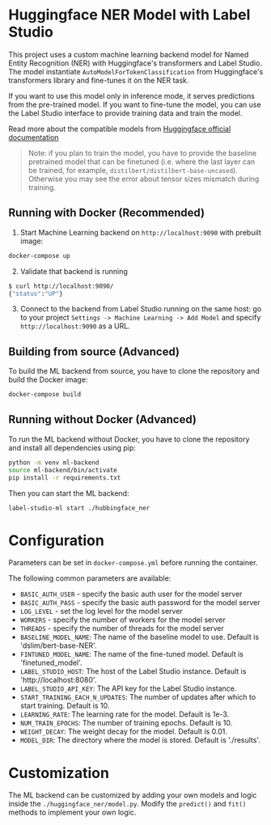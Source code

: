 # Huggingface NER Model with Label Studio

This project uses a custom machine learning backend model for Named Entity Recognition (NER) with Huggingface's transformers and Label Studio.
The model instantiate `AutoModelForTokenClassification` from Huggingface's transformers library and fine-tunes it on the NER task.

If you want to use this model only in inference mode, it serves predictions from the pre-trained model. 
If you want to fine-tune the model, you can use the Label Studio interface to provide training data and train the model.

Read more about the compatible models from [Huggingface official documentation](https://huggingface.co/docs/transformers/en/tasks/token_classification)

> Note: if you plan to train the model, you have to provide the baseline pretrained model that can be finetuned (i.e. where the last layer can be trained, for example, `distilbert/distilbert-base-uncased`). Otherwise you may see the error about tensor sizes mismatch during training.


## Running with Docker (Recommended)

1. Start Machine Learning backend on `http://localhost:9090` with prebuilt image:

```bash
docker-compose up
```

2. Validate that backend is running

```bash
$ curl http://localhost:9090/
{"status":"UP"}
```

3. Connect to the backend from Label Studio running on the same host: go to your project `Settings -> Machine Learning -> Add Model` and specify `http://localhost:9090` as a URL.


## Building from source (Advanced)

To build the ML backend from source, you have to clone the repository and build the Docker image:

```bash
docker-compose build
```

## Running without Docker (Advanced)

To run the ML backend without Docker, you have to clone the repository and install all dependencies using pip:

```bash
python -m venv ml-backend
source ml-backend/bin/activate
pip install -r requirements.txt
```

Then you can start the ML backend:

```bash
label-studio-ml start ./hubbingface_ner
```

# Configuration
Parameters can be set in `docker-compose.yml` before running the container.


The following common parameters are available:
- `BASIC_AUTH_USER` - specify the basic auth user for the model server
- `BASIC_AUTH_PASS` - specify the basic auth password for the model server
- `LOG_LEVEL` - set the log level for the model server
- `WORKERS` - specify the number of workers for the model server
- `THREADS` - specify the number of threads for the model server
- `BASELINE_MODEL_NAME`: The name of the baseline model to use. Default is 'dslim/bert-base-NER'.
- `FINTUNED_MODEL_NAME`: The name of the fine-tuned model. Default is 'finetuned_model'.
- `LABEL_STUDIO_HOST`: The host of the Label Studio instance. Default is 'http://localhost:8080'.
- `LABEL_STUDIO_API_KEY`: The API key for the Label Studio instance.
- `START_TRAINING_EACH_N_UPDATES`: The number of updates after which to start training. Default is 10.
- `LEARNING_RATE`: The learning rate for the model. Default is 1e-3.
- `NUM_TRAIN_EPOCHS`: The number of training epochs. Default is 10.
- `WEIGHT_DECAY`: The weight decay for the model. Default is 0.01.
- `MODEL_DIR`: The directory where the model is stored. Default is './results'.

# Customization

The ML backend can be customized by adding your own models and logic inside the `./huggingface_ner/model.py`.
Modify the `predict()` and `fit()` methods to implement your own logic.